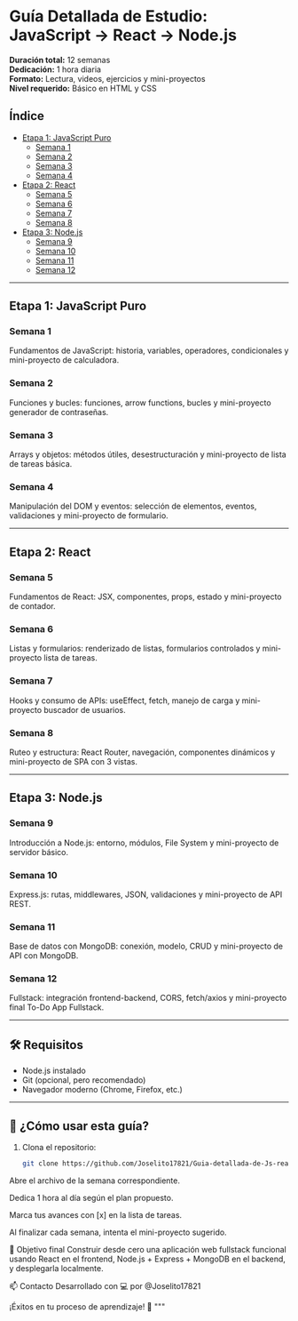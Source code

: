 
# Guía Detallada de Estudio: JavaScript → React → Node.js

**Duración total:** 12 semanas  
**Dedicación:** 1 hora diaria  
**Formato:** Lectura, videos, ejercicios y mini-proyectos  
**Nivel requerido:** Básico en HTML y CSS

## Índice

- [Etapa 1: JavaScript Puro](#etapa-1-javascript-puro)
  - [Semana 1](#semana-1)
  - [Semana 2](#semana-2)
  - [Semana 3](#semana-3)
  - [Semana 4](#semana-4)
- [Etapa 2: React](#etapa-2-react)
  - [Semana 5](#semana-5)
  - [Semana 6](#semana-6)
  - [Semana 7](#semana-7)
  - [Semana 8](#semana-8)
- [Etapa 3: Node.js](#etapa-3-nodejs)
  - [Semana 9](#semana-9)
  - [Semana 10](#semana-10)
  - [Semana 11](#semana-11)
  - [Semana 12](#semana-12)

---

## Etapa 1: JavaScript Puro

### Semana 1
Fundamentos de JavaScript: historia, variables, operadores, condicionales y mini-proyecto de calculadora.

### Semana 2
Funciones y bucles: funciones, arrow functions, bucles y mini-proyecto generador de contraseñas.

### Semana 3
Arrays y objetos: métodos útiles, desestructuración y mini-proyecto de lista de tareas básica.

### Semana 4
Manipulación del DOM y eventos: selección de elementos, eventos, validaciones y mini-proyecto de formulario.

---

## Etapa 2: React

### Semana 5
Fundamentos de React: JSX, componentes, props, estado y mini-proyecto de contador.

### Semana 6
Listas y formularios: renderizado de listas, formularios controlados y mini-proyecto lista de tareas.

### Semana 7
Hooks y consumo de APIs: useEffect, fetch, manejo de carga y mini-proyecto buscador de usuarios.

### Semana 8
Ruteo y estructura: React Router, navegación, componentes dinámicos y mini-proyecto de SPA con 3 vistas.

---

## Etapa 3: Node.js

### Semana 9
Introducción a Node.js: entorno, módulos, File System y mini-proyecto de servidor básico.

### Semana 10
Express.js: rutas, middlewares, JSON, validaciones y mini-proyecto de API REST.

### Semana 11
Base de datos con MongoDB: conexión, modelo, CRUD y mini-proyecto de API con MongoDB.

### Semana 12
Fullstack: integración frontend-backend, CORS, fetch/axios y mini-proyecto final To-Do App Fullstack.

---

## 🛠 Requisitos

- Node.js instalado  
- Git (opcional, pero recomendado)  
- Navegador moderno (Chrome, Firefox, etc.)

---

## 🚀 ¿Cómo usar esta guía?

1. Clona el repositorio:
   ```bash
   git clone https://github.com/Joselito17821/Guia-detallada-de-Js-react-nodejs.git
Abre el archivo de la semana correspondiente.

Dedica 1 hora al día según el plan propuesto.

Marca tus avances con [x] en la lista de tareas.

Al finalizar cada semana, intenta el mini-proyecto sugerido.

📌 Objetivo final
Construir desde cero una aplicación web fullstack funcional usando React en el frontend, Node.js + Express + MongoDB en el backend, y desplegarla localmente.

📫 Contacto
Desarrollado con 💻 por @Joselito17821

¡Éxitos en tu proceso de aprendizaje! 🚀 """
